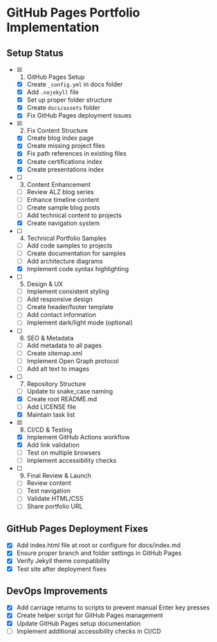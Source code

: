 # GitHub Pages Portfolio Implementation

## Setup Status
- [x] 1. GitHub Pages Setup
  - [x] Create `_config.yml` in docs folder
  - [x] Add `.nojekyll` file 
  - [x] Set up proper folder structure
  - [x] Create `docs/assets` folder
  - [x] Fix GitHub Pages deployment issues

- [x] 2. Fix Content Structure
  - [x] Create blog index page
  - [x] Create missing project files
  - [x] Fix path references in existing files
  - [x] Create certifications index
  - [x] Create presentations index

- [ ] 3. Content Enhancement
  - [ ] Review ALZ blog series
  - [ ] Enhance timeline content
  - [ ] Create sample blog posts
  - [ ] Add technical content to projects
  - [x] Create navigation system

- [ ] 4. Technical Portfolio Samples
  - [ ] Add code samples to projects
  - [ ] Create documentation for samples
  - [ ] Add architecture diagrams
  - [x] Implement code syntax highlighting

- [ ] 5. Design & UX
  - [ ] Implement consistent styling
  - [ ] Add responsive design
  - [ ] Create header/footer template
  - [ ] Add contact information
  - [ ] Implement dark/light mode (optional)

- [ ] 6. SEO & Metadata
  - [ ] Add metadata to all pages
  - [ ] Create sitemap.xml
  - [ ] Implement Open Graph protocol
  - [ ] Add alt text to images

- [ ] 7. Repository Structure
  - [ ] Update to snake_case naming
  - [x] Create root README.md
  - [ ] Add LICENSE file
  - [x] Maintain task list

- [x] 8. CI/CD & Testing
  - [x] Implement GitHub Actions workflow
  - [x] Add link validation
  - [ ] Test on multiple browsers
  - [ ] Implement accessibility checks

- [ ] 9. Final Review & Launch
  - [ ] Review content
  - [ ] Test navigation
  - [ ] Validate HTML/CSS
  - [ ] Share portfolio URL

## GitHub Pages Deployment Fixes
- [x] Add index.html file at root or configure for docs/index.md
- [x] Ensure proper branch and folder settings in GitHub Pages
- [x] Verify Jekyll theme compatibility
- [x] Test site after deployment fixes

## DevOps Improvements
- [x] Add carriage returns to scripts to prevent manual Enter key presses
- [x] Create helper script for GitHub Pages management
- [x] Update GitHub Pages setup documentation
- [ ] Implement additional accessibility checks in CI/CD